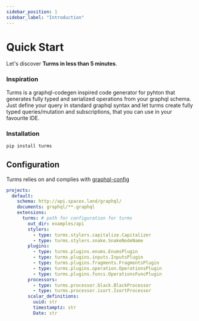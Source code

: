 ```yaml
---
sidebar_position: 1
sidebar_label: "Introduction"
---
```


# Quick Start

Let's discover **Turms in less than 5 minutes**.

### Inspiration

Turms is a graphql-codegen inspired code generator for pyhton that generates fully typed and
serialized operations from your graphql schema. Just define your query in standard graphql syntax
and let turms create fully typed queries/mutation and subscriptions, that you can use in your favourite
IDE.

### Installation

```bash
pip install turms
```

## Configuration

Turms relies on and complies with [graphql-config](https://www.graphql-config.com/docs/user/user-introduction)

```yaml
projects:
  default:
    schema: http://api.spacex.land/graphql/
    documents: graphql/**.graphql
    extensions:
      turms: # path for configuration for turms
        out_dir: examples/api
        stylers:
          - type: turms.stylers.capitalize.Capitalizer
          - type: turms.stylers.snake.SnakeNodeName
        plugins:
          - type: turms.plugins.enums.EnumsPlugin
          - type: turms.plugins.inputs.InputsPlugin
          - type: turms.plugins.fragments.FragmentsPlugin
          - type: turms.plugins.operation.OperationsPlugin
          - type: turms.plugins.funcs.OperationsFuncPlugin
        processors:
          - type: turms.processor.black.BlackProcessor
          - type: turms.processor.isort.IsortProcessor
        scalar_definitions:
          uuid: str
          timestamptz: str
          Date: str
```
